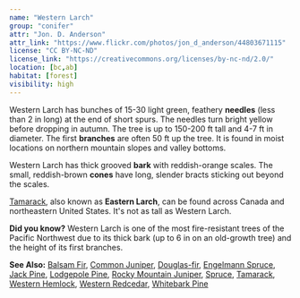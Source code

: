 ```yaml
---
name: "Western Larch"
group: "conifer"
attr: "Jon. D. Anderson"
attr_link: "https://www.flickr.com/photos/jon_d_anderson/44803671115"
license: "CC BY-NC-ND"
license_link: "https://creativecommons.org/licenses/by-nc-nd/2.0/"
location: [bc,ab]
habitat: [forest]
visibility: high
---
```

Western Larch has bunches of 15-30 light green, feathery **needles** (less than 2 in long) at the end of short spurs. The needles turn bright yellow before dropping in autumn. The tree is up to 150-200 ft tall and 4-7 ft in diameter. The first **branches** are often 50 ft up the tree. It is found in moist locations on northern mountain slopes and valley bottoms.

Western Larch has thick grooved **bark** with reddish-orange scales. The small, reddish-brown **cones** have long, slender bracts sticking out beyond the scales.

[Tamarack](/trees/tam), also known as **Eastern Larch**, can be found across Canada and northeastern United States. It's not as tall as Western Larch.

**Did you know?** Western Larch is one of the most fire-resistant trees of the Pacific Northwest due to its thick bark (up to 6 in on an old-growth tree) and the height of its first branches.

<!-- generated, do not edit -->
**See Also:**
[Balsam Fir](/trees/balfir),
[Common Juniper](/trees/comjun),
[Douglas-fir](/trees/dougfir),
[Engelmann Spruce](/trees/engel),
[Jack Pine](/trees/jack),
[Lodgepole Pine](/trees/lodge),
[Rocky Mountain Juniper](/trees/rockyjun),
[Spruce](/trees/spruce),
[Tamarack](/trees/tam),
[Western Hemlock](/trees/westhem),
[Western Redcedar](/trees/westred),
[Whitebark Pine](/trees/whbark)
